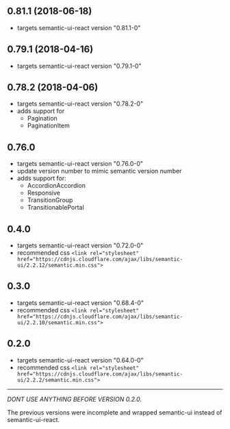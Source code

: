 ## 0.81.1 (2018-06-18)

* targets semantic-ui-react version "0.81.1-0"

## 0.79.1 (2018-04-16)

* targets semantic-ui-react version "0.79.1-0"

## 0.78.2 (2018-04-06)

* targets semantic-ui-react version "0.78.2-0"
* adds support for
	- Pagination
	- PaginationItem

## 0.76.0

* targets semantic-ui-react version "0.76.0-0"
* update version number to mimic semantic version number
* adds support for:
    - AccordionAccordion
	- Responsive
	- TransitionGroup
	- TransitionablePortal

## 0.4.0

* targets semantic-ui-react version "0.72.0-0"
* recommended css `<link rel="stylesheet" href="https://cdnjs.cloudflare.com/ajax/libs/semantic-ui/2.2.12/semantic.min.css">`

## 0.3.0

* targets semantic-ui-react version "0.68.4-0"
* recommended css `<link rel="stylesheet" href="https://cdnjs.cloudflare.com/ajax/libs/semantic-ui/2.2.10/semantic.min.css">`

## 0.2.0

* targets semantic-ui-react version "0.64.0-0"
* recommended css `<link rel="stylesheet" href="https://cdnjs.cloudflare.com/ajax/libs/semantic-ui/2.2.2/semantic.min.css">`

---

*DONT USE ANYTHING BEFORE VERSION 0.2.0.*

The previous versions were incomplete and wrapped semantic-ui instead of semantic-ui-react.
